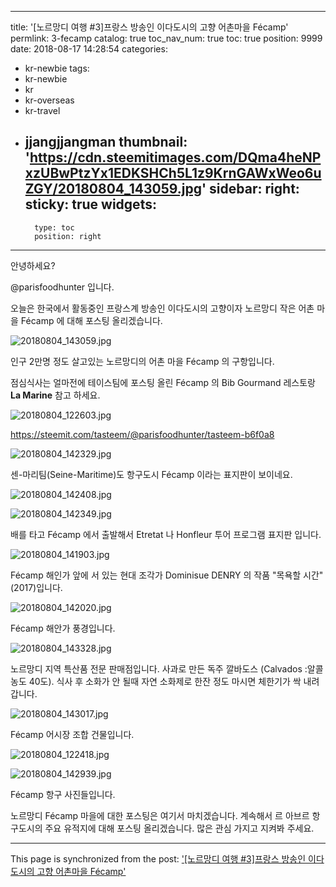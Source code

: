 
---
title: '[노르망디 여행 #3]프랑스 방송인 이다도시의 고향 어촌마을 Fécamp'
permlink: 3-fecamp
catalog: true
toc_nav_num: true
toc: true
position: 9999
date: 2018-08-17 14:28:54
categories:
- kr-newbie
tags:
- kr-newbie
- kr
- kr-overseas
- kr-travel
- jjangjjangman
thumbnail: 'https://cdn.steemitimages.com/DQma4heNPxzUBwPtzYx1EDKSHCh5L1z9KrnGAWxWeo6uZGY/20180804_143059.jpg'
sidebar:
    right:
        sticky: true
widgets:
    -
        type: toc
        position: right
---


안녕하세요?

@parisfoodhunter 입니다.

오늘은 한국에서 활동중인 프랑스계 방송인 이다도시의 고향이자 노르망디 작은 어촌 마을 Fécamp 에 대해 포스팅 올리겠습니다. 

![20180804_143059.jpg](https://cdn.steemitimages.com/DQma4heNPxzUBwPtzYx1EDKSHCh5L1z9KrnGAWxWeo6uZGY/20180804_143059.jpg)

인구 2만명 정도 살고있는 노르망디의 어촌 마을 Fécamp 의 구항입니다.

점심식사는  얼마전에 테이스팀에 포스팅 올린 Fécamp 의 Bib Gourmand 레스토랑 **La Marine** 참고 하세요.

![20180804_122603.jpg](https://cdn.steemitimages.com/DQmRadoG8UTZAM2z8pkGGT2VKQaP5HMyPRGu5osCdF44d2k/20180804_122603.jpg)

https://steemit.com/tasteem/@parisfoodhunter/tasteem-b6f0a8

![20180804_142329.jpg](https://cdn.steemitimages.com/DQmSGinAdCKyc466SdWMA4wX6U73sGZMtFUS8FmZnXUmK7C/20180804_142329.jpg)

센-마리팀(Seine-Maritime)도 항구도시 Fécamp 이라는 표지판이 보이네요.

![20180804_142408.jpg](https://cdn.steemitimages.com/DQmUGwPDCGmhz6DysGtB9JbdHavSLFD3bksV1zjgdPxhr5v/20180804_142408.jpg)

![20180804_142349.jpg](https://cdn.steemitimages.com/DQmTjhgXmXYkgTszQnFDhUHeKo8RUDtWD1RQhfxqj3mregk/20180804_142349.jpg)

배를 타고 Fécamp 에서 출발해서 Etretat  나 Honfleur 투어 프로그램 표지판 입니다.

![20180804_141903.jpg](https://cdn.steemitimages.com/DQme3dWBBDfpfd1ARD1ArMTW72Km5PPMNGzv6oN53qttUb3/20180804_141903.jpg)

Fécamp 해인가 앞에 서 있는 현대 조각가 Dominisue DENRY 의 작품 "목욕할 시간"(2017)입니다.

![20180804_142020.jpg](https://cdn.steemitimages.com/DQmQJ9oNKXwjUQ9ottVMrfEBVKukcH1T1eWgryEae9DDBSf/20180804_142020.jpg)

Fécamp 해안가 풍경입니다.

![20180804_143328.jpg](https://cdn.steemitimages.com/DQmZtGzNR18gwZWDAXPe4f6RrrUroa8Q9fymTUsRyVApZq5/20180804_143328.jpg)

노르망디 지역 특산품 전문 판매점입니다. 사과로 만든 독주 깔바도스 (Calvados :알콜농도 40도).
식사 후 소화가 안 될때 자연 소화제로 한잔 정도 마시면 체한기가 싹 내려갑니다.

![20180804_143017.jpg](https://cdn.steemitimages.com/DQmWKtiZLeqBe6FG7xp7BDC55c89LAydF5e7vPQiTREwdGs/20180804_143017.jpg)

Fécamp 어시장 조합 건물입니다.

![20180804_122418.jpg](https://cdn.steemitimages.com/DQmYB64zQmqJTRkPPvGpFtygP1ST5881pJiUiB1mwrNYMBb/20180804_122418.jpg)

![20180804_142939.jpg](https://cdn.steemitimages.com/DQmTj1i4f6gz1BscENTDdhxmuPoozNmeYvmTw8UEt6qspm6/20180804_142939.jpg)

Fécamp 항구 사진들입니다.

노르망디 Fécamp 마을에 대한 포스팅은 여기서  마치겠습니다. 계속해서 르 아브르 항구도시의 주요 유적지에 대해 포스팅 올리겠습니다.  많은 관심 가지고 지켜봐 주세요.

- - -

This page is synchronized from the post: ['[노르망디 여행 #3]프랑스 방송인 이다도시의 고향 어촌마을 Fécamp'](https://steemit.com/@parisfoodhunter/3-fecamp)
